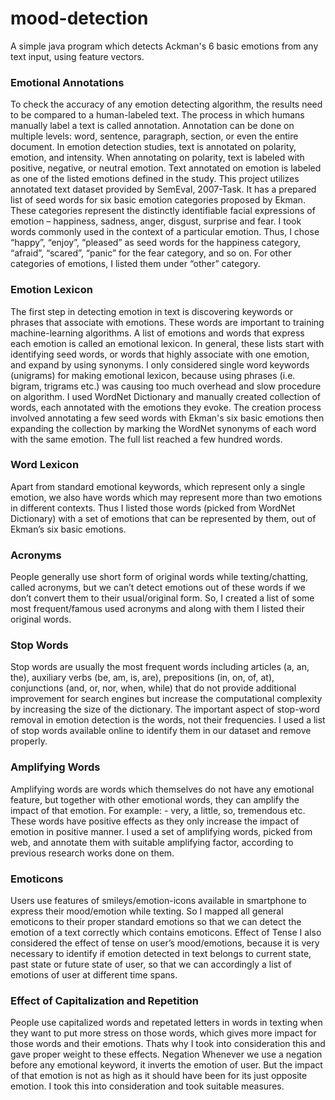 # mood-detection
A simple java program which detects Ackman's 6 basic emotions from any text input, using feature vectors.

### Emotional Annotations
To check the accuracy of any emotion detecting algorithm, the results need to be compared to a human-labeled text. The process in which humans manually label a text is called annotation. Annotation can be done on multiple levels: word, sentence, paragraph, section, or even the entire document. In emotion detection studies, text is annotated on polarity, emotion, and intensity. When annotating on polarity, text is labeled with positive, negative, or neutral emotion. Text annotated on emotion is labeled as one of the listed emotions defined in the study. This project utilizes annotated text dataset provided by SemEval, 2007-Task. It has a prepared list of seed words for six basic emotion categories proposed by Ekman. These categories represent the distinctly identifiable facial expressions of emotion – happiness, sadness, anger, disgust, surprise and fear. I took words commonly used in the context of a particular emotion. Thus, I chose “happy”, “enjoy”, “pleased” as seed words for the happiness category, “afraid”, “scared”, “panic” for the fear category, and so on. For other categories of emotions, I listed them under “other” category. 

### Emotion Lexicon
The first step in detecting emotion in text is discovering keywords or phrases that associate with emotions. These words are important to training machine-learning algorithms. A list of emotions and words that express each emotion is called an emotional lexicon. In general, these lists start with identifying seed words, or words that highly associate with one emotion, and expand by using synonyms. I only considered single word keywords (unigrams) for making emotional lexicon, because using phrases (i.e. bigram, trigrams etc.) was causing too much overhead and slow procedure on algorithm. I used WordNet Dictionary and manually created collection of words, each annotated with the emotions they evoke. The creation process involved annotating a few seed words with Ekman's six basic emotions then expanding the collection by marking the WordNet synonyms of each word with the same emotion. The full list reached a few hundred words. 

### Word Lexicon
Apart from standard emotional keywords, which represent only a single emotion, we also have words which may represent more than two emotions in different contexts. Thus I listed those words (picked from WordNet Dictionary) with a set of emotions that can be represented by them, out of Ekman’s six basic emotions. 
### Acronyms
People generally use short form of original words while texting/chatting, called acronyms, but we can’t detect emotions out of these words if we don’t convert them to their usual/original form. So, I created a list of some most frequent/famous used acronyms and along with them I listed their original words. 

### Stop Words
Stop words are usually the most frequent words including articles (a, an, the), auxiliary verbs (be, am, is, are), prepositions (in, on, of, at), conjunctions (and, or, nor, when, while) that do not provide additional improvement for search engines but increase the computational complexity by increasing the size of the dictionary. The important aspect of stop-word removal in emotion detection is the words, not their frequencies. I used a list of stop words available online to identify them in our dataset and remove properly. 

### Amplifying Words
Amplifying words are words which themselves do not have any emotional feature, but together with other emotional words, they can amplify the impact of that emotion. For example: - very, a little, so, tremendous etc. These words have positive effects as they only increase the impact of emotion in positive manner. I used a set of amplifying words, picked from web, and annotate them with suitable amplifying factor, according to previous research works done on them. 

### Emoticons
Users use features of smileys/emotion-icons available in smartphone to express their mood/emotion while texting. So I mapped all general emoticons to their proper standard emotions so that we can detect the emotion of a text correctly which contains emoticons. 
Effect of Tense I also considered the effect of tense on user’s mood/emotions, because it is very necessary to identify if emotion detected in text belongs to current state, past state or future state of user, so that we can accordingly a list of emotions of user at different time spans. 

### Effect of Capitalization and Repetition
People use capitalized words and repetated letters in words in texting when they want to put more stress on those words, which gives more impact for those words and their emotions. Thats why I took into consideration this and gave proper weight to these effects. 
Negation Whenever we use a negation before any emotional keyword, it inverts the emotion of user. But the impact of that emotion is not as high as it should have been for its just opposite emotion. I took this into consideration and took suitable measures.
